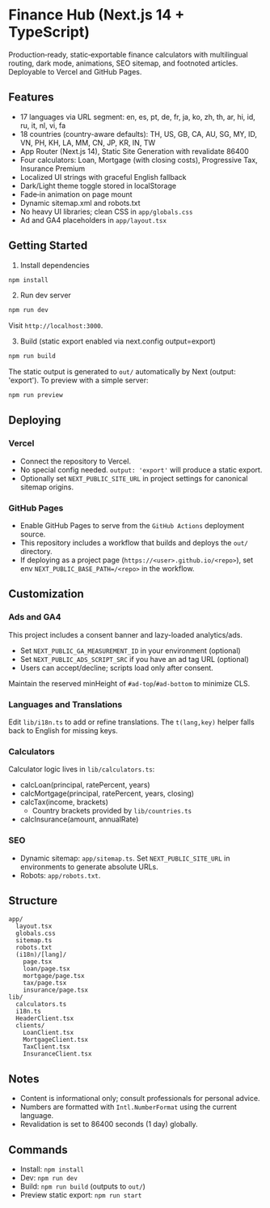 # Finance Hub (Next.js 14 + TypeScript)

Production‑ready, static‑exportable finance calculators with multilingual routing, dark mode, animations, SEO sitemap, and footnoted articles. Deployable to Vercel and GitHub Pages.

## Features
- 17 languages via URL segment: en, es, pt, de, fr, ja, ko, zh, th, ar, hi, id, ru, it, nl, vi, fa
- 18 countries (country-aware defaults): TH, US, GB, CA, AU, SG, MY, ID, VN, PH, KH, LA, MM, CN, JP, KR, IN, TW
- App Router (Next.js 14), Static Site Generation with revalidate 86400
- Four calculators: Loan, Mortgage (with closing costs), Progressive Tax, Insurance Premium
- Localized UI strings with graceful English fallback
- Dark/Light theme toggle stored in localStorage
- Fade‑in animation on page mount
- Dynamic sitemap.xml and robots.txt
- No heavy UI libraries; clean CSS in `app/globals.css`
- Ad and GA4 placeholders in `app/layout.tsx`

## Getting Started

1) Install dependencies
```bash
npm install
```

2) Run dev server
```bash
npm run dev
```
Visit `http://localhost:3000`.

3) Build (static export enabled via next.config output=export)
```bash
npm run build
```
The static output is generated to `out/` automatically by Next (output: 'export'). To preview with a simple server:
```bash
npm run preview
```

## Deploying

### Vercel
- Connect the repository to Vercel.
- No special config needed. `output: 'export'` will produce a static export.
- Optionally set `NEXT_PUBLIC_SITE_URL` in project settings for canonical sitemap origins.

### GitHub Pages
- Enable GitHub Pages to serve from the `GitHub Actions` deployment source.
- This repository includes a workflow that builds and deploys the `out/` directory.
- If deploying as a project page (`https://<user>.github.io/<repo>`), set env `NEXT_PUBLIC_BASE_PATH=/<repo>` in the workflow.

## Customization

### Ads and GA4
This project includes a consent banner and lazy-loaded analytics/ads.
- Set `NEXT_PUBLIC_GA_MEASUREMENT_ID` in your environment (optional)
- Set `NEXT_PUBLIC_ADS_SCRIPT_SRC` if you have an ad tag URL (optional)
- Users can accept/decline; scripts load only after consent.

Maintain the reserved minHeight of `#ad-top`/`#ad-bottom` to minimize CLS.

### Languages and Translations
Edit `lib/i18n.ts` to add or refine translations. The `t(lang,key)` helper falls back to English for missing keys.

### Calculators
Calculator logic lives in `lib/calculators.ts`:
- calcLoan(principal, ratePercent, years)
- calcMortgage(principal, ratePercent, years, closing)
- calcTax(income, brackets)
  - Country brackets provided by `lib/countries.ts`
- calcInsurance(amount, annualRate)

### SEO
- Dynamic sitemap: `app/sitemap.ts`. Set `NEXT_PUBLIC_SITE_URL` in environments to generate absolute URLs.
- Robots: `app/robots.txt`.

## Structure
```
app/
  layout.tsx
  globals.css
  sitemap.ts
  robots.txt
  (i18n)/[lang]/
    page.tsx
    loan/page.tsx
    mortgage/page.tsx
    tax/page.tsx
    insurance/page.tsx
lib/
  calculators.ts
  i18n.ts
  HeaderClient.tsx
  clients/
    LoanClient.tsx
    MortgageClient.tsx
    TaxClient.tsx
    InsuranceClient.tsx
```

## Notes
- Content is informational only; consult professionals for personal advice.
- Numbers are formatted with `Intl.NumberFormat` using the current language.
- Revalidation is set to 86400 seconds (1 day) globally.

## Commands
- Install: `npm install`
- Dev: `npm run dev`
- Build: `npm run build` (outputs to `out/`)
- Preview static export: `npm run start`